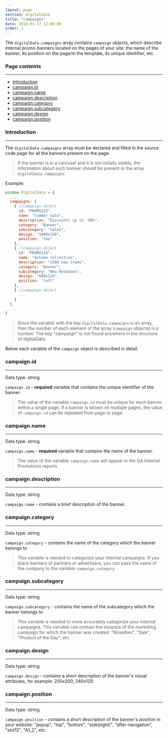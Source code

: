 ```yaml
---
layout: page
section: digitaldata
title: "campaigns"
date: 2018-01-17 12:00:00
order: 1
---
```


The `digitalData.campaigns` array contains `campaign` objects, which describe internal promo-banners located on the pages of your site: the name of the banner, its position on the page/in the template, its unique identifier, etc.

### Page contents
------
<ul class="page-navigation">
  <li><a href="#0">Introduction</a></li>
  <li><a href="#1">campaign.id</a></li>
  <li><a href="#2">campaign.name</a></li>
  <li><a href="#3">campaign.description</a></li>
  <li><a href="#4">campaign.category</a></li>
  <li><a href="#5">campaign.subcategory</a></li>
  <li><a href="#6">campaign.design</a></li>
  <li><a href="#7">campaign.position</a></li>
</ul>


### <a name="0"></a>Introduction
------
The `digitalData.campaigns` array must be declared and filled in the source code page for all the banners present on the page.
>If the banner is in a carousel and it is not initially visible, the information about such banner should be present in the array `digitalData.campaigns`.

Example:
```javascript
window.digitalData = {
  ...,
  campaigns: [
    { //campaign object
      id: "PROMO123",
      name: "Summer sale",
      description: "Discounts up to -50%",
      category: "Banner",
      subcategory: "Sales",
      design: "1000x150",
      position: "top"
    },
    { //campaign object
      id: "PROMO124",
      name: "Autumn collection",
      description: "1500 new items",
      category: "Banner",
      subcategory: "New Releases",
      design: "600x120",
      position: "left"
    },
    { //campaign object
      ...
    }
  ],
  ...
}
```

>Since the variable with the key `digitalData.campaigns` is an array, then the number of each element of the array (`campaign` objects) is a number. The key "campaign" is not found anywhere in the structure of digitalData.

Below each variable of the `campaign` object is described in detail.

### <a name="1"></a>campaign.id
------
Data type: string.

`campaign.id` - **required** variable that contains the unique identifier of the banner.

>The value of the variable `campaign.id` must be unique for each banner within a single page. If a banner is shown on multiple pages, the value of `campaign.id` can be repeated from page to page.

### <a name="2"></a>campaign.name
------
Data type: string.

`campaign.name` - **required** variable that contains the name of the banner.

>The value of the variable `campaign.name` will appear in the GA Internal Promotions reports

### <a name="3"></a>campaign.description
------
Data type: string.

`campaign.name` - contains a brief description of the banner.

### <a name="4"></a>campaign.category
------
Data type: string.

`campaign.category` - contains the name of the category which the banner belongs to

>This variable is needed to categorize your internal campaigns. If you place banners of partners or advertisers, you can pass the name of the company to the variable `campaign.category`.

### <a name="5"></a>campaign.subcategory
------
Data type: string.

`campaign.subcategory` - contains the name of the subcategory which the banner belongs to

>This variable is needed to more accurately categorize your internal campaigns. This variable can contain the essence of the marketing campaign for which the banner was created: "Novelties", "Sale", "Product of the Day", etc.

### <a name="6"></a>campaign.design
------
Data type: string.

`campaign.design` - contains a short description of the banner's visual attributes, for example: 200x300, 240x120

### <a name="7"></a>campaign.position
------
Data type: string.

`campaign.position` - contains a short description of the banner's position in your website: "popup", "top", "bottom", "side(right)", "after-navigation", "slot12", "A1_2", etc.